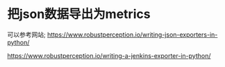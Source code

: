 # 把json数据导出为metrics

可以参考网站;
https://www.robustperception.io/writing-json-exporters-in-python/

https://www.robustperception.io/writing-a-jenkins-exporter-in-python/